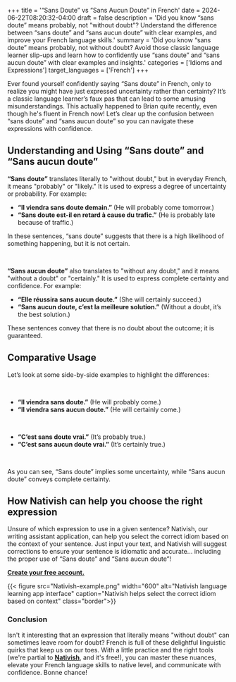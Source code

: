 +++
title = '“Sans Doute” vs “Sans Aucun Doute” in French'
date = 2024-06-22T08:20:32-04:00
draft = false
description = 'Did you know “sans doute” means probably, not "without doubt"? Understand the difference between “sans doute” and “sans aucun doute” with clear examples, and improve your French language skills.'
summary = 'Did you know “sans doute” means probably, not without doubt? Avoid those classic language learner slip-ups and learn how to confidently use “sans doute” and “sans aucun doute” with clear examples and insights.'
categories = ['Idioms and Expressions']
target_languages = ['French']
+++

Ever found yourself confidently saying “Sans doute” in French, only to realize you might have just expressed uncertainty rather than certainty? It’s a classic language learner’s faux pas that can lead to some amusing misunderstandings. This actually happened to Brian quite recently, even though he's fluent in French now! Let’s clear up the confusion between “sans doute” and “sans aucun doute” so you can navigate these expressions with confidence.

## Understanding and Using “Sans doute” and “Sans aucun doute”

**“Sans doute”** translates literally to "without doubt," but in everyday French, it means "probably" or "likely." It is used to express a degree of uncertainty or probability. For example:
- **“Il viendra sans doute demain.”** (He will probably come tomorrow.)
- **“Sans doute est-il en retard à cause du trafic.”** (He is probably late because of traffic.)

In these sentences, “sans doute” suggests that there is a high likelihood of something happening, but it is not certain.

&nbsp;

**“Sans aucun doute”** also translates to "without any doubt," and it means "without a doubt" or "certainly." It is used to express complete certainty and confidence. For example:
- **“Elle réussira sans aucun doute.”** (She will certainly succeed.)
- **“Sans aucun doute, c’est la meilleure solution.”** (Without a doubt, it’s the best solution.)

These sentences convey that there is no doubt about the outcome; it is guaranteed.

## Comparative Usage

Let’s look at some side-by-side examples to highlight the differences:

&nbsp;

- **“Il viendra sans doute.”** (He will probably come.)
- **“Il viendra sans aucun doute.”** (He will certainly come.)

&nbsp;

- **“C’est sans doute vrai.”** (It’s probably true.)
- **“C’est sans aucun doute vrai.”** (It’s certainly true.)

&nbsp;

<!--  -->

As you can see, “Sans doute” implies some uncertainty, while “Sans aucun doute” conveys complete certainty.

## How Nativish can help you choose the right expression
Unsure of which expression to use in a given sentence? Nativish, our writing assistant application, can help you select the correct idiom based on the context of your sentence. Just input your text, and Nativish will suggest corrections to ensure your sentence is idiomatic and accurate... including the proper use of “Sans doute” and “Sans aucun doute”!

**[Create your free account.](https://nativi.sh/register)**

{{< figure src="Nativish-example.png" width="600" alt="Nativish language learning app interface" caption="Nativish helps select the correct idiom based on context" class="border">}}


### Conclusion
Isn't it interesting that an expression that literally means "without doubt" can sometimes leave room for doubt? French is full of these delightful linguistic quirks that keep us on our toes. With a little practice and the right tools (we're partial to **[Nativish](https://nativi.sh/)**, and it's free!), you can master these nuances, elevate your French language skills to native level, and communicate with confidence. Bonne chance!